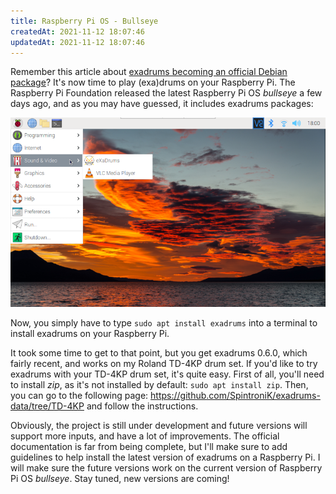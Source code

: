 ```yaml
---
title: Raspberry Pi OS - Bullseye
createdAt: 2021-11-12 18:07:46
updatedAt: 2021-11-12 18:07:46
---
```


Remember this article about [exadrums becoming an official Debian package](article/debian-bullseye)?
It's now time to play (exa)drums on your Raspberry Pi.
The Raspberry Pi Foundation released the latest Raspberry Pi OS *bullseye* a few days ago, and as you may have guessed, it includes exadrums packages:

![image](/images/raspberry-pi-os-bullseye/screenshot.png)

Now, you simply have to type `sudo apt install exadrums` into a terminal to install exadrums on your Raspberry Pi.

<!--more-->

It took some time to get to that point, but you get exadrums 0.6.0, which fairly recent, and works on my Roland TD-4KP drum set.
If you'd like to try exadrums with your TD-4KP drum set, it's quite easy.
First of all, you'll need to install *zip*, as it's not installed by default: `sudo apt install zip`.
Then, you can go to the following page: https://github.com/SpintroniK/exadrums-data/tree/TD-4KP and follow the instructions.

Obviously, the project is still under development and future versions will support more inputs, and have a lot of improvements.
The official documentation is far from being complete, but I'll make sure to add guidelines to help install the latest version of exadrums on a Raspberry Pi. I will make sure the future versions work on the current version of Raspberry Pi OS *bullseye*. Stay tuned, new versions are coming!
